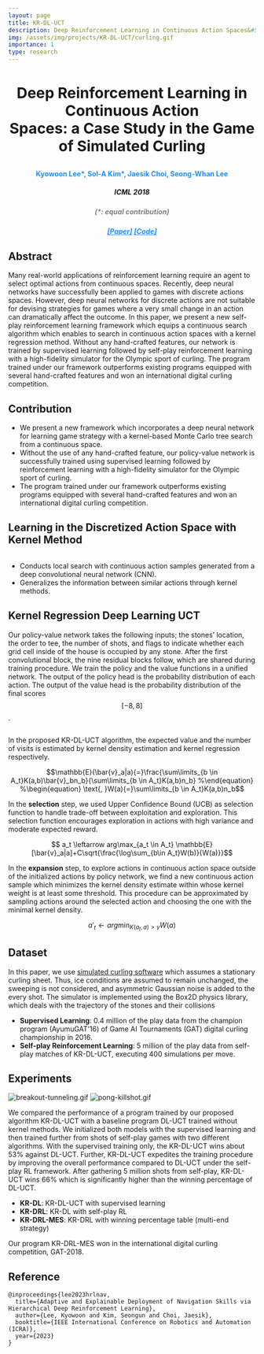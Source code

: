 ```yaml
---
layout: page
title: KR-DL-UCT
description: Deep Reinforcement Learning in Continuous Action Spaces&#58; a Case Study in the Game of Simulated Curling
img: /assets/img/projects/KR-DL-UCT/curling.gif
importance: 1
type: research
---
```


<h3 style="text-align: center;font-size:30px"> Deep Reinforcement Learning in Continuous Action<br>Spaces&#58; a Case Study in the Game of Simulated Curling </h3>
<h4 style="text-align: center;color:DodgerBlue"> <b>Kyowoon Lee</b>*, Sol-A Kim*, Jaesik Choi, Seong-Whan Lee </h4>
<h5 style="text-align: center;"> ICML 2018 </h5>
<h5 style="text-align: center;color:gray"> (*: equal contribution) </h5>


<h5 style="text-align: center;color:gray">
    <a style="color:DodgerBlue" href="http://proceedings.mlr.press/v80/lee18b/lee18b.pdf">[Paper]</a>
    <a style="color:DodgerBlue" href="https://github.com/leekwoon/KR-DL-UCT">[Code]</a>
</h5>

## **Abstract**

Many real-world applications of reinforcement learning require an agent to select optimal actions from continuous spaces. Recently, deep neural networks have successfully been applied to games with discrete actions spaces. However, deep neural networks for discrete actions are not suitable for devising strategies for games where a very small change in an action can dramatically affect the outcome. In this paper, we present a new self-play reinforcement learning framework which equips a continuous search algorithm which enables to search in continuous action spaces with a kernel regression method. Without any hand-crafted features, our network is trained by supervised learning followed by self-play reinforcement learning with a high-fidelity simulator for the Olympic sport of curling. The program trained under our framework outperforms existing programs equipped with several hand-crafted features and won an international digital curling competition.

## **Contribution**

* We present a new framework which incorporates a deep neural network for learning game strategy with a kernel-based Monte Carlo tree search from a continuous space.
* Without the use of any hand-crafted feature, our policy-value network is successfully trained using supervised learning followed by reinforcement learning with a high-fidelity simulator for the Olympic sport of curling.
* The program trained under our framework outperforms existing programs equipped with several hand-crafted features and won an international digital curling competition.

## **Learning in the Discretized Action Space with Kernel Method**

<div class="row">
    <div class="col-sm-12 mt-3 mt-md-0 mx-md-0 ml-md-0">
        <img class="img-fluid rounded z-depth-0" src="{{ '/assets/img/projects/KR-DL-UCT/kr-dl-uct-motivation.png' | relative_url }}" alt="" title="Kin-Poly image"/>
    </div>
</div>

* Conducts local search with continuous action samples generated from a deep convolutional neural network (CNN).
* Generalizes the information between similar actions through kernel methods.

## **Kernel Regression Deep Learning UCT**

Our policy-value network takes the following inputs; the stones’ location, the order to tee, the number of shots, and flags to indicate whether each grid cell inside of the house is occupied by any stone. After the first convolutional block, the nine residual blocks follow, which are shared during training procedure. We train the policy and the value functions in a unified network. The output of the policy head is the probability distribution of each action. The output of the value head is the probability distribution of the final scores $$[-8, 8]$$.

<div class="row">
    <div class="col-sm-12 mt-3 mt-md-0 mx-md-0 ml-md-0">
        <img class="img-fluid rounded z-depth-0" src="{{ '/assets/img/projects/KR-DL-UCT/mcts.png' | relative_url }}" alt="" title="Kin-Poly image"/>
    </div>
</div>

In the proposed KR-DL-UCT algorithm, the expected value and the number of visits is estimated by kernel density estimation and kernel regression respectively.

$$\mathbb{E}(\bar{v}_a|a){=}\frac{\sum\limits_{b \in A_t}K(a,b)\bar{v}_bn_b}{\sum\limits_{b \in A_t}K(a,b)n_b}
%\end{equation}
%\begin{equation}
\text{, }W(a){=}\sum\limits_{b \in A_t}K(a,b)n_b$$

In the **selection** step, we used Upper Confidence Bound (UCB) as selection function to handle trade-off between exploitation and exploration. This selection function encourages exploration in actions with high variance and moderate expected reward.

$$ a_t \leftarrow arg\max_{a_t \in A_t} \mathbb{E}[\bar{v}_a|a]+C\sqrt{\frac{\log\sum_{b\in A_t}W(b)}{W(a)}}$$

In the **expansion** step, to explore actions in continuous action space outside of the initialized actions by policy network, we find a new continuous action sample which minimizes the kernel density estimate within whose kernel weight is at least some threshold. This procedure can be approximated by sampling actions around the selected action and choosing the one with the minimal kernel density.

$$a'_t \leftarrow arg\min_{K(a_t,a)>\gamma}W(a)$$

## **Dataset**

In this paper, we use [simulated curling software](http://minerva.cs.uec.ac.jp/cgi-bin/curling/wiki.cgi?page=GAT%5F2021) which assumes a stationary curling sheet. Thus, ice conditions are assumed to remain unchanged, the sweeping is not considered, and asymmetric Gaussian noise is added to the every shot. The simulator is implemented using the Box2D physics library, which deals with the trajectory of the stones and their collisions

* **Supervised Learning**: 0.4 million of the play data from the champion program (AyumuGAT’16) of Game AI Tournaments (GAT) digital curling championship in 2016.
* **Self-play Reinforcement Learning**: 5 million of the play data from self-play matches of KR-DL-UCT, executing 400 simulations per move.

## **Experiments**

![breakout-tunneling.gif](/assets/img/projects/KR-DL-UCT/kr-dl-uct-gif1.gif)
![pong-killshot.gif](/assets/img/projects/KR-DL-UCT/kr-dl-uct-gif2.gif)

We compared the performance of a program trained by our proposed algorithm KR-DL-UCT with a baseline program DL-UCT trained without kernel methods. We initialized both models with the supervised learning and then trained further from shots of self-play games with two different algorithms. With the supervised training only, the KR-DL-UCT wins about 53% against DL-UCT. Further, KR-DL-UCT expedites the training procedure by improving the overall performance compared to DL-UCT under the self-play RL framework. After gathering 5 million shots from self-play, KR-DL-UCT wins 66% which is significantly higher than the winning percentage of DL-UCT.

* **KR-DL**: KR-DL-UCT with supervised learning
* **KR-DRL**: KR-DL with self-play RL
* **KR-DRL-MES**: KR-DRL with winning percentage table (multi-end strategy)

Our program KR-DRL-MES won in the international digital curling competition, GAT-2018.

## **Reference**

```
@inproceedings{lee2023hrlnav,
  title={Adaptive and Explainable Deployment of Navigation Skills via Hierarchical Deep Reinforcement Learning},
  author={Lee, Kyowoon and Kim, Seongun and Choi, Jaesik},
  booktitle={IEEE International Conference on Robotics and Automation (ICRA)},
  year={2023}
}
```